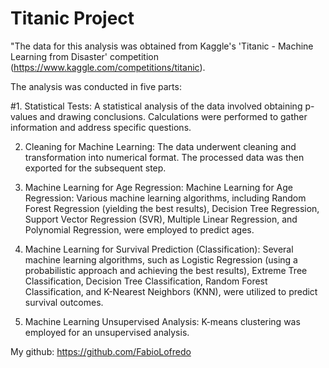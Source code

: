 # Titanic Project

"The data for this analysis was obtained from Kaggle's 'Titanic - Machine Learning from Disaster' competition (https://www.kaggle.com/competitions/titanic).

The analysis was conducted in five parts:

#1. Statistical Tests:
A statistical analysis of the data involved obtaining p-values and drawing conclusions. Calculations were performed to gather information and address specific questions.

2. Cleaning for Machine Learning:
The data underwent cleaning and transformation into numerical format. The processed data was then exported for the subsequent step.

3. Machine Learning for Age Regression:
Machine Learning for Age Regression: Various machine learning algorithms, including Random Forest Regression (yielding the best results), Decision Tree Regression, Support Vector Regression (SVR), Multiple Linear Regression, and Polynomial Regression, were employed to predict ages.

4. Machine Learning for Survival Prediction (Classification):
Several machine learning algorithms, such as Logistic Regression (using a probabilistic approach and achieving the best results), Extreme Tree Classification, Decision Tree Classification, Random Forest Classification, and K-Nearest Neighbors (KNN), were utilized to predict survival outcomes.

5. Machine Learning Unsupervised Analysis:
K-means clustering was employed for an unsupervised analysis.

My github: https://github.com/FabioLofredo


